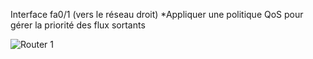 Interface fa0/1 (vers le réseau droit) 
  *Appliquer une politique QoS pour gérer la priorité des flux sortants

![Router 1](https://github.com/jojlg/TP/assets/135955870/4160b4b4-e2e3-4337-abe9-8a0d19e6ddaf)
